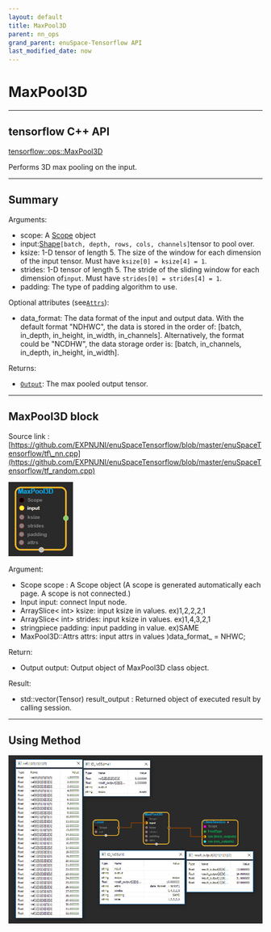 ```yaml
--- 
layout: default 
title: MaxPool3D 
parent: nn_ops 
grand_parent: enuSpace-Tensorflow API 
last_modified_date: now 
--- 
```


# MaxPool3D

---

## tensorflow C++ API

[tensorflow::ops::MaxPool3D](https://www.tensorflow.org/api_docs/cc/class/tensorflow/ops/max-pool3-d)

Performs 3D max pooling on the input.

---

## Summary

Arguments:

* scope: A [Scope](https://www.tensorflow.org/api_docs/cc/class/tensorflow/scope.html#classtensorflow_1_1_scope) object
* input:[Shape](https://www.tensorflow.org/api_docs/cc/class/tensorflow/ops/shape.html#classtensorflow_1_1ops_1_1_shape)`[batch, depth, rows, cols, channels]`tensor to pool over.
* ksize: 1-D tensor of length 5. The size of the window for each dimension of the input tensor. Must have
  `ksize[0] = ksize[4] = 1`.
* strides: 1-D tensor of length 5. The stride of the sliding window for each dimension of`input`. Must have
  `strides[0] = strides[4] = 1`.
* padding: The type of padding algorithm to use.

Optional attributes \(see[`Attrs`](https://www.tensorflow.org/api_docs/cc/struct/tensorflow/ops/max-pool3-d/attrs.html#structtensorflow_1_1ops_1_1_max_pool3_d_1_1_attrs)\):

* data\_format: The data format of the input and output data. With the default format "NDHWC", the data is stored in the order of: \[batch, in\_depth, in\_height, in\_width, in\_channels\]. Alternatively, the format could be "NCDHW", the data storage order is: \[batch, in\_channels, in\_depth, in\_height, in\_width\].

Returns:

* [`Output`](https://www.tensorflow.org/api_docs/cc/class/tensorflow/output.html#classtensorflow_1_1_output): The max pooled output tensor.

---

## MaxPool3D block

Source link : [https://github.com/EXPNUNI/enuSpaceTensorflow/blob/master/enuSpaceTensorflow/tf\_nn.cpp](https://github.com/EXPNUNI/enuSpaceTensorflow/blob/master/enuSpaceTensorflow/tf_random.cpp)

![](../assets/nn-ops/MaxPool3D1.jpg)

Argument:

* Scope scope : A Scope object \(A scope is generated automatically each page. A scope is not connected.\)
* Input input: connect  Input node.
* ArraySlice&lt; int&gt; ksize: input ksize in values. ex\)1,2,2,2,1
* ArraySlice&lt; int&gt; strides: input ksize in values. ex\)1,4,3,2,1
* stringpiece padding: input padding in value. ex\)SAME
* MaxPool3D::Attrs attrs: input attrs in values \)data\_format\_ = NHWC;

Return:

* Output output: Output object of MaxPool3D class object.

Result:

* std::vector\(Tensor\) result\_output  : Returned object of executed result by calling session.

---

## Using Method

![](../assets/nn-ops/MaxPool3D2.jpg)

